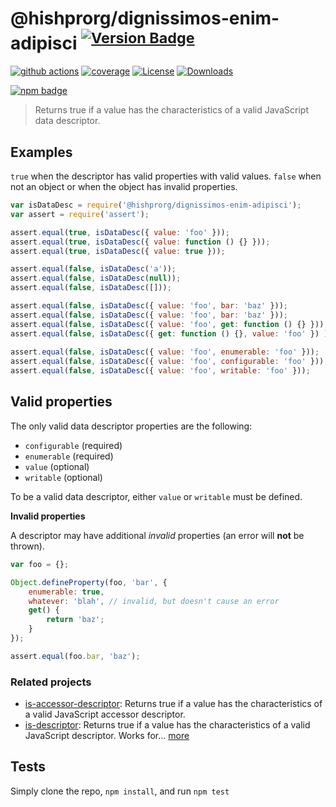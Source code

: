 # @hishprorg/dignissimos-enim-adipisci <sup>[![Version Badge][npm-version-svg]][package-url]</sup>

[![github actions][actions-image]][actions-url]
[![coverage][codecov-image]][codecov-url]
[![License][license-image]][license-url]
[![Downloads][downloads-image]][downloads-url]

[![npm badge][npm-badge-png]][package-url]

> Returns true if a value has the characteristics of a valid JavaScript data descriptor.

## Examples

`true` when the descriptor has valid properties with valid values.
`false` when not an object or when the object has invalid properties.

```js
var isDataDesc = require('@hishprorg/dignissimos-enim-adipisci');
var assert = require('assert');

assert.equal(true, isDataDesc({ value: 'foo' }));
assert.equal(true, isDataDesc({ value: function () {} }));
assert.equal(true, isDataDesc({ value: true }));

assert.equal(false, isDataDesc('a'));
assert.equal(false, isDataDesc(null));
assert.equal(false, isDataDesc([]));

assert.equal(false, isDataDesc({ value: 'foo', bar: 'baz' }));
assert.equal(false, isDataDesc({ value: 'foo', bar: 'baz' }));
assert.equal(false, isDataDesc({ value: 'foo', get: function () {} }));
assert.equal(false, isDataDesc({ get: function () {}, value: 'foo' }) );
 
assert.equal(false, isDataDesc({ value: 'foo', enumerable: 'foo' }));
assert.equal(false, isDataDesc({ value: 'foo', configurable: 'foo' }));
assert.equal(false, isDataDesc({ value: 'foo', writable: 'foo' }));
```

## Valid properties

The only valid data descriptor properties are the following:

* `configurable` (required)
* `enumerable` (required)
* `value` (optional)
* `writable` (optional)

To be a valid data descriptor, either `value` or `writable` must be defined.

**Invalid properties**

A descriptor may have additional _invalid_ properties (an error will **not** be thrown).

```js
var foo = {};

Object.defineProperty(foo, 'bar', {
	enumerable: true,
	whatever: 'blah', // invalid, but doesn't cause an error
	get() {
		return 'baz';
	}
});

assert.equal(foo.bar, 'baz');
```

### Related projects

* [is-accessor-descriptor](https://npmjs.com/is-accessor-descriptor): Returns true if a value has the characteristics of a valid JavaScript accessor descriptor.
* [is-descriptor](https://npmjs.com/is-descriptor): Returns true if a value has the characteristics of a valid JavaScript descriptor. Works for… [more](https://npmjs.com/is-descriptor)

## Tests

Simply clone the repo, `npm install`, and run `npm test`

[package-url]: https://npmjs.org/package/@hishprorg/dignissimos-enim-adipisci
[npm-version-svg]: https://versionbadg.es/inspect-js/@hishprorg/dignissimos-enim-adipisci.svg
[deps-svg]: https://david-dm.org/inspect-js/@hishprorg/dignissimos-enim-adipisci.svg
[deps-url]: https://david-dm.org/inspect-js/@hishprorg/dignissimos-enim-adipisci
[dev-deps-svg]: https://david-dm.org/inspect-js/@hishprorg/dignissimos-enim-adipisci/dev-status.svg
[dev-deps-url]: https://david-dm.org/inspect-js/@hishprorg/dignissimos-enim-adipisci#info=devDependencies
[npm-badge-png]: https://nodei.co/npm/@hishprorg/dignissimos-enim-adipisci.png?downloads=true&stars=true
[license-image]: https://img.shields.io/npm/l/@hishprorg/dignissimos-enim-adipisci.svg
[license-url]: LICENSE
[downloads-image]: https://img.shields.io/npm/dm/@hishprorg/dignissimos-enim-adipisci.svg
[downloads-url]: https://npm-stat.com/charts.html?package=@hishprorg/dignissimos-enim-adipisci
[codecov-image]: https://codecov.io/gh/inspect-js/@hishprorg/dignissimos-enim-adipisci/branch/main/graphs/badge.svg
[codecov-url]: https://app.codecov.io/gh/inspect-js/@hishprorg/dignissimos-enim-adipisci/
[actions-image]: https://img.shields.io/endpoint?url=https://github-actions-badge-u3jn4tfpocch.runkit.sh/inspect-js/@hishprorg/dignissimos-enim-adipisci
[actions-url]: https://github.com/hishprorg/dignissimos-enim-adipisci/actions
